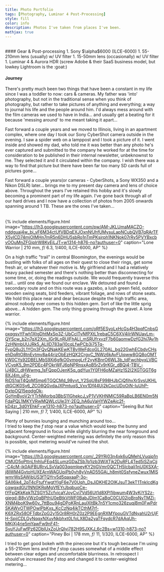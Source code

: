 ```yaml
---
title: Photo Portfolio
tags: [Photography, Luminar 4 Post-Processing]
style: fill
color: info
description: Photos I've taken from places I've been.
mathjax: true
---
```

<br>
#### Gear & Post-processing
1. Sony $\alpha$6000 (ILCE-6000)
1. 55-210mm lens (usually) w/ UV filter
1. 15-50mm lens (occasionally) w/ UV filter
1. Luminar 4 & Aurora HDR (screw Adobe & their SaaS business model, but lowkey Lightroom is the :goat:)
<br>

#### Journey
There's pretty much been two things that have been a constant in my life since I was a toddler to now: cars & cameras. My father was 'into' photography, but not in the traditional sense when you think of photography, but rather to take pictures of anything and everything; a way to journal his life and the people around him. I'd always mess around with the film cameras we used to have in India... and usually get a beating for it because 'messing around' to me meant taking it apart...
<br>

Fast forward a couple years and we moved to Illinois, living in an apartment complex, where one day I took our Sony CyberShot camera outside in the evening. I saw a spider web on a lamppost and I took a picture of it. I went inside and showed my dad, who told me it was better than any photo he's ever captured and submitted to the company he worked for at the time for consideration to be published in their internal newsletter, unbeknownst to me. They selected it and it circulated within the company. I wish there was a way to find that picture but there have been far too many SD cards full of pictures gone...
<br>

Fast forward a couple years(or cameras - CyberShots, a Sony WX350 and a Nikon DSLR) later... brings me to my present day camera and lens of choice above. Throughout the years I've retained this hobby and it's slowly becoming a prominent part of my life again. I've gone back through all of our hard drives and I now have a collection of photos from 2005 onwards spanning around 1 TB. These are the ones I've taken...  
<br>
<br>
{% include elements/figure.html image="https://lh3.googleusercontent.com/pw/AM-JKLUmaMACZO-nddguaj4w_bj_vF6M34ctUfVBDqEXJOxnNfJhfUMysuLapNCubQVB7qRArTFX5yICD74mjOIMHn7mR5n6DHU5sbRo1nTmPKsjrph1NKNok07rRv5PVYBxcbvOOuMnZFGipIrW8KvEjLJT=w1314-h876-no?authuser=0" caption="Lone Warrior | 210 mm,  $f$/ 6.3,  1/400,  ILCE-6000, AP" %}

On a high traffic "trail" in central Bloomington, the evenings would be bustling with folks of all ages on their quest to close their rings, get some fresh air, or whatever their motive is. My girlfriend and I had a relatively heavy packed semester and there's nothing better than disconnecting for some time, or, doing the readings outside. We would frequently traverse this trail... until one day we found our enclave. We detoured and found a secondary route and on this route was a gazebo, a lush green field, outdoor wooden swing seats, bird feeders, vibrant foliage, and rows of stone seats. We hold this place near and dear because despite the high traffic area, almost nobody ever comes to this hidden gem. Sort of like the little sprig above... A hidden gem. The only thing growing through the gravel. A lone warrior.

{% include elements/figure.html image="https://lh3.googleusercontent.com/oRf5ESyoLxHcGs4H3pqfCnbsGoxqgsvYFwh1XtgDhtMxSp3Z-UbCcITyNfPXtL1rebaC5C6XV4iIrWNUavLm-QYScw_b2n7qX2Xm_IGr9LnRUlFhALI_mSRUfrxvzF7b60aomwDzfG2hi7Av1h2zHNmbUUJRk5_ALIID783ai10cqLfwPCb3i75Tq-FypQ8u2L1YOn3FQvQNakKEwKTBvWeFdcoGL270AL_bg22GwhECbdvCHsehDqRtO8tnEvtmy8a44rizObEzHQX2CrgvC_1NWz6kAvFUiqww8GQ8oOMTkW0CYs92DBELMbS9Xi6gfkO0vmpgLrF2yyKBnrO6WL3b_tdFwchbyxLVBCVCypK5_9m2PDEc4POkrWFJ6pNPRnsxAoB5rZv9rKGr_dBQi4-TBV_-lJ4BCI_dHWwmg_1sFQppOJenK5q_gdYux1Y0FH6oMZaHz1S2I2XGTGGT6g8XJ4m_uFg-RiDS1qjT4QoMSmp6TGQCMd_98yvt_Y2SqU8sF998HJbCjQfihvXrSvsUKHLdtGClK0Sy6_ZCO8QGvdaJXPmtuqS_Vxv1Df44Uj2kCpcUDoOiN-IuUhP-DxtpOQ15eqdgOk-GoYmByoV2rYTrNMorbq3BbS11GhekcJ_yP1VVKHNMlC59RaBpLB6EN0m5NFdaPQL1MKYVRwMQWLcUle3Y-2EQ_hA6uVaHYWZeAic2f-kD4zr_3d0YEhkF=w1310-h873-no?authuser=0" caption="Seeing But Not Saying | 210 mm,  $f$/ 7,  1/400,  ILCE-6000, AP" %}

Plenty of bunnies lounging and munching around too...
<br>
I tried to keep the $f$ stop near a value which would keep the bunny and adjacent foreground in focus while slightly blurring the near foreground and background. Center-weighted metering was definitely the only reason this is possible, spot metering would've ruined the shot.

{% include elements/figure.html image="https://lh3.googleusercontent.com/_29YRj03n4xk6uQMehLVuqjp1nCMUD5oPttnLfnhIuFEq4SLumzGDaZSb7p1jzb3WiXTjk2DuRFL4Ted5iSZqCjj-C4cM-ik0AiFBURrvLSvVa003qqmlpeyKY2tjGVmr0QCTH5IcbaIi1nU0XSXA-j8IWM4GvtoHUXEArnWAGUpiPb0yh8yVnAD55GAi_h8mjt0SsfyneZwux1MlSwmrWsSAWibUS3fTQYrv5d5qaxaaP-3o-SAII6ik4_2pT4cFtufYwgtYIgF6e7V0Uqh_DsJiDKHE2OIKJsuT3ekT1TnkIcdKgcqwgxdGU1NN0KRqMgVfEYrJbqbuoCe-tYFpQKkKpkTtZSGY5ZcfvicaYJoyCvi7Vd56Ut1d8XPI1ibwum4W3vKiYS2z-gjegd-B8yVWz0qBPthU0eBtkVtWF0BabJDIm1CaBqC0CU02joBrpNvTMZi-XNM4boK9w60v_7ttBou94gDPoKRnLaulXltBk7n5Y1cmo326zuqjBm0FwPdrSKAWvOTWPOwlPbKxs_KcCzNq4ikTCthM7rf-K6XZRx58OFTdbrZpG2y15Or8RH0rZ0z2P9EEgnRXMYpouGVTdNyahU2rUjFH-SpjiCDLGyNqqxNXuvNkbhxt0LfoLX8Da2yaTFqydcR7dAAqUh-MKjXj4rie5mYawFw9nF41-SyuYJuFwfPz62DbIUxZoUrQIyj782H9SJXKJ_6c2Bs=w1310-h873-no?authuser=0" caption="Piney Boi | 178 mm,  $f$/ 11,  1/320,  ILCE-6000, AP" %}


I tried to get good bokeh with the pinecone but it's tough because I'm using a 55-210mm lens and the $f$ stop causes somewhat of a middle effect between clear edges and uncomfortable blurriness.  In retrospect I should've increased the $f$ stop and changed it to center-weighted metering...
